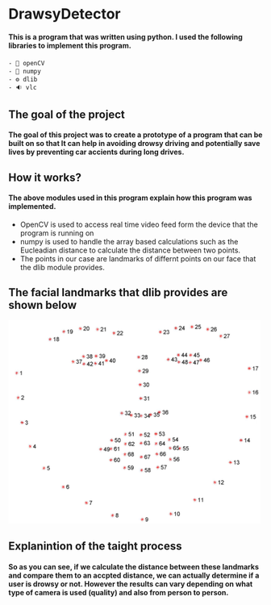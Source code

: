 # DrawsyDetector
#### This is a program that was written using python. I used the following libraries to implement this program.
    - 💠 openCV
    - 🧊 numpy
    - ⚙️ dlib
    - 🔉 vlc
    
## The goal of the project
#### The goal of this project was to create a prototype of a program that can be built on so that It can help in avoiding drowsy driving and potentially save lives by preventing car accients during long drives.


## How it works?
#### The above modules used in this program explain how this program was implemented. 
- OpenCV is used to access real time video feed form the device that the program is running on 
- numpy is used to handle the array based calculations such as the Eucleadian distance to calculate the distance between two points. 
- The points in our case are landmarks of differnt points on our face that the dlib module provides.

## The facial landmarks that dlib provides are shown below
<img src =https://github.com/Nlege001/DrawsyDetector/blob/master/facial_landmarks_68markup.jpg width = 500>

## Explanintion of the taight process
#### So as you can see, if we calculate the distance between these landmarks and compare them to an accpted distance, we can actually determine if a user is drowsy or not. However the results can vary depending on what type of camera is used (quality) and also from person to person.


    
    
    

      
